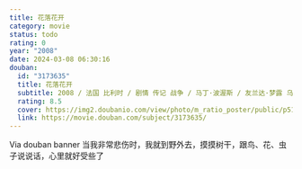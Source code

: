 ```yaml
---
title: 花落花开
category: movie
status: todo
rating: 0
year: "2008"
date: 2024-03-08 06:30:16
douban:
  id: "3173635"
  title: 花落花开
  subtitle: 2008 / 法国 比利时 / 剧情 传记 战争 / 马丁·波渥斯 / 友兰达·梦露 乌尔里希·图库尔
  rating: 8.5
  cover: https://img2.doubanio.com/view/photo/m_ratio_poster/public/p513302781.jpg
  link: https://movie.douban.com/subject/3173635/
---
```


Via douban banner 当我非常悲伤时，我就到野外去，摸摸树干，跟鸟、花、虫子说说话，心里就好受些了
